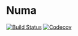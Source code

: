 # Numa

[![Build Status](https://travis-ci.com/LSSC-team/Numa.jl.svg?branch=master)](https://travis-ci.com/LSSC-team/Numa.jl)
[![Codecov](https://codecov.io/gh/LSSC-team/Numa.jl/branch/master/graph/badge.svg)](https://codecov.io/gh/LSSC-team/Numa.jl)
